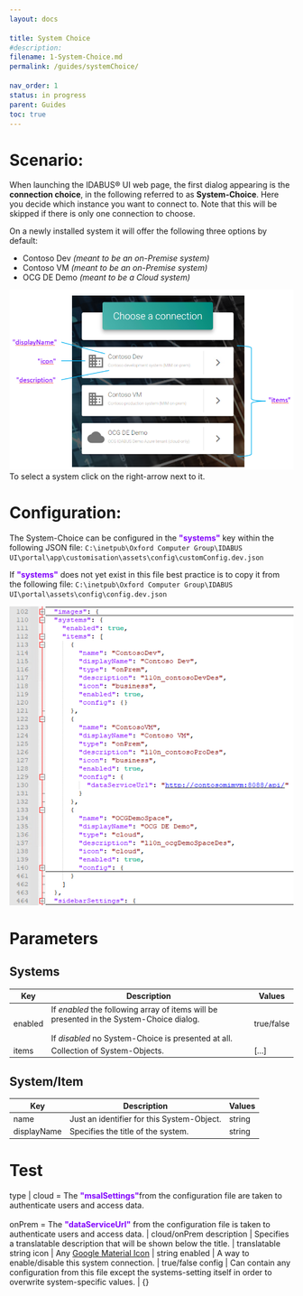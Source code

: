 ```yaml
---
layout: docs

title: System Choice
#description:
filename: 1-System-Choice.md
permalink: /guides/systemChoice/

nav_order: 1
status: in progress
parent: Guides
toc: true
---
```


# Scenario:

When launching the IDABUS® UI web page, the first dialog appearing is the **connection choice**, in the following referred to as **System-Choice**. Here you decide which instance you want to connect to. Note that this will be skipped if there is only one connection to choose.

On a newly installed system it will offer the following three options by default:
- Contoso Dev _(meant to be an on-Premise system)_
- Contoso VM _(meant to be an on-Premise system)_
- OCG DE Demo _(meant to be a Cloud system)_

![image.png](/img/image-a10da482-9f75-401d-b51b-27eb310ce659.png)
To select a system click on the right-arrow next to it.



# Configuration:
The System-Choice can be configured in the <span style="color: #8000FC">**"systems"**</span> key within the following JSON file:
`C:\inetpub\Oxford Computer Group\IDABUS UI\portal\app\customisation\assets\config\customConfig.dev.json`
<br />

If <span style="color: #8000FC">**"systems"**</span> does not yet exist in this file best practice is to copy it from the following file:
`C:\inetpub\Oxford Computer Group\IDABUS UI\portal\assets\config\config.dev.json`

![image.png](/img/image-67918518-a557-4308-bb37-947807f0b792.png)

# Parameters
## Systems

Key | Description | Values
----------|----------|---------
enabled | If _enabled_ the following array of items will be presented in the System-Choice dialog. <br><br>If _disabled_ no System-Choice is presented at all.| true/false
items | Collection of System-Objects. | [...]


## System/Item
Key | Description | Values
--------|-------------|---------
name | Just an identifier for this System-Object. | string
displayName | Specifies the title of the system. | string

# Test
type | cloud = The <span style="color: #8000FC">**"msalSettings"**</span>from the configuration file are taken to authenticate users and access data.<br><br>onPrem = The <span style="color: #8000FC"> **"dataServiceUrl"** </span> from the configuration file is taken to authenticate users and access data. | cloud/onPrem
description | Specifies a translatable description that will be shown below the title. | translatable string
icon | Any [Google Material Icon](https://fonts.google.com/icons?style=baseline) | string
enabled | A way to enable/disable this system connection. | true/false
config | Can contain any configuration from this file except the systems-setting itself in order to overwrite system-specific values. | {}
